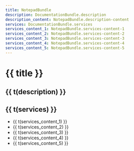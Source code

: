 ```yaml
---
title: NotepadBundle
description: DocumentationBundle.description
description_content: NotepadBundle.description-content
services: DocumentationBundle.services
services_content_1: NotepadBundle.services-content-1
services_content_2: NotepadBundle.services-content-2
services_content_3: NotepadBundle.services-content-3
services_content_4: NotepadBundle.services-content-4
services_content_5: NotepadBundle.services-content-5
---
```


# {{ title }}

## {{ t(description) }}

<p v-html="t(description_content)" />

## {{ t(services) }}

- {{ t(services_content_1) }}
- {{ t(services_content_2) }}
- {{ t(services_content_3) }}
- {{ t(services_content_4) }}
- {{ t(services_content_5) }}

<script setup lang="ts">
import { useI18n } from 'vue-i18n'

const { t } = useI18n()
</script>

